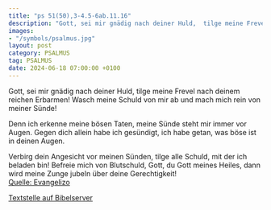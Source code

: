 ```yaml
---
title: "ps 51(50),3-4.5-6ab.11.16"
description: "Gott, sei mir gnädig nach deiner Huld,  tilge meine Frevel nach deinem reichen Erbarmen! Wasch meine Schuld von mir ab  und mach mich rein von meiner Sünde!  Denn ich erkenne meine bösen Taten,  meine Sünde steht mir immer vor Augen. Gegen dich allein habe ich gesündigt, ich h...."
images:
- "/symbols/psalmus.jpg"
layout: post
category: PSALMUS
tag: PSALMUS
date: 2024-06-18 07:00:00 +0100
---
```

Gott, sei mir gnädig nach deiner Huld, 
tilge meine Frevel nach deinem reichen Erbarmen!
Wasch meine Schuld von mir ab 
und mach mich rein von meiner Sünde!

Denn ich erkenne meine bösen Taten, 
meine Sünde steht mir immer vor Augen.
Gegen dich allein habe ich gesündigt,
ich habe getan, was böse ist in deinen Augen.<!--more-->

Verbirg dein Angesicht vor meinen Sünden, 
tilge alle Schuld, mit der ich beladen bin!
Befreie mich von Blutschuld, Gott, du Gott meines Heiles, 
dann wird meine Zunge jubeln über deine Gerechtigkeit!<br>
[Quelle: Evangelizo](https://evangeliumtagfuertag.org/DE/gospel)

[Textstelle auf Bibelserver](https://www.bibleserver.com/EU/ps51(50),3-4.5-6ab.11.16)
